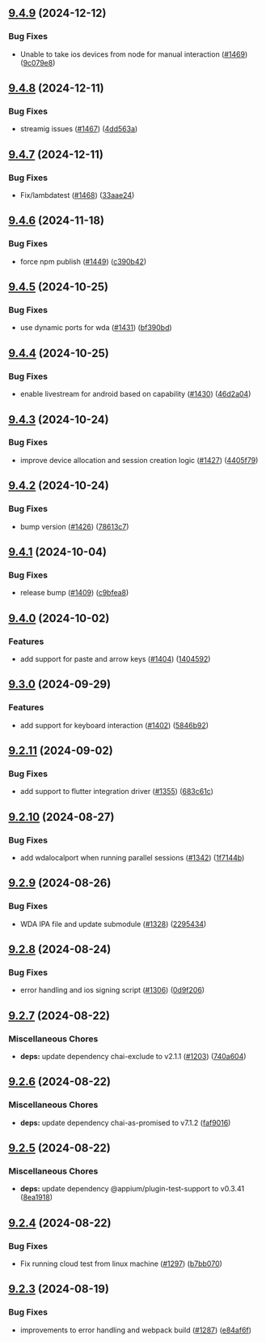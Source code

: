 ## [9.4.9](https://github.com/AppiumTestDistribution/appium-device-farm/compare/v9.4.8...v9.4.9) (2024-12-12)

### Bug Fixes

* Unable to take ios devices from node for manual interaction ([#1469](https://github.com/AppiumTestDistribution/appium-device-farm/issues/1469)) ([9c079e8](https://github.com/AppiumTestDistribution/appium-device-farm/commit/9c079e8babc3b6ef20e2adae3394f72aeb40dc97))

## [9.4.8](https://github.com/AppiumTestDistribution/appium-device-farm/compare/v9.4.7...v9.4.8) (2024-12-11)

### Bug Fixes

* streamig issues ([#1467](https://github.com/AppiumTestDistribution/appium-device-farm/issues/1467)) ([4dd563a](https://github.com/AppiumTestDistribution/appium-device-farm/commit/4dd563a507662c0bf4ff5b2e53df5b065d6d9d89))

## [9.4.7](https://github.com/AppiumTestDistribution/appium-device-farm/compare/v9.4.6...v9.4.7) (2024-12-11)

### Bug Fixes

* Fix/lambdatest ([#1468](https://github.com/AppiumTestDistribution/appium-device-farm/issues/1468)) ([33aae24](https://github.com/AppiumTestDistribution/appium-device-farm/commit/33aae24ea38d954069bb61960b7bb8ee9ada5dce))

## [9.4.6](https://github.com/AppiumTestDistribution/appium-device-farm/compare/v9.4.5...v9.4.6) (2024-11-18)

### Bug Fixes

* force npm publish ([#1449](https://github.com/AppiumTestDistribution/appium-device-farm/issues/1449)) ([c390b42](https://github.com/AppiumTestDistribution/appium-device-farm/commit/c390b42de113e312fb030e8b7e461c5509e8ae96))

## [9.4.5](https://github.com/AppiumTestDistribution/appium-device-farm/compare/v9.4.4...v9.4.5) (2024-10-25)

### Bug Fixes

* use dynamic ports for wda ([#1431](https://github.com/AppiumTestDistribution/appium-device-farm/issues/1431)) ([bf390bd](https://github.com/AppiumTestDistribution/appium-device-farm/commit/bf390bdbc6eddb1ed9bf4fe2108064ecbe1e662e))

## [9.4.4](https://github.com/AppiumTestDistribution/appium-device-farm/compare/v9.4.3...v9.4.4) (2024-10-25)

### Bug Fixes

* enable livestream for android based on capability ([#1430](https://github.com/AppiumTestDistribution/appium-device-farm/issues/1430)) ([46d2a04](https://github.com/AppiumTestDistribution/appium-device-farm/commit/46d2a0455f20159fb20009e73c75b5795fed0ecd))

## [9.4.3](https://github.com/AppiumTestDistribution/appium-device-farm/compare/v9.4.2...v9.4.3) (2024-10-24)

### Bug Fixes

* improve device allocation and session creation logic ([#1427](https://github.com/AppiumTestDistribution/appium-device-farm/issues/1427)) ([4405f79](https://github.com/AppiumTestDistribution/appium-device-farm/commit/4405f79e9f47bfea32531310385f545b376911a8))

## [9.4.2](https://github.com/AppiumTestDistribution/appium-device-farm/compare/v9.4.1...v9.4.2) (2024-10-24)

### Bug Fixes

* bump version ([#1426](https://github.com/AppiumTestDistribution/appium-device-farm/issues/1426)) ([78613c7](https://github.com/AppiumTestDistribution/appium-device-farm/commit/78613c7e1f584fce769978b1e96c13501b223ac4))

## [9.4.1](https://github.com/AppiumTestDistribution/appium-device-farm/compare/v9.4.0...v9.4.1) (2024-10-04)

### Bug Fixes

* release bump ([#1409](https://github.com/AppiumTestDistribution/appium-device-farm/issues/1409)) ([c9bfea8](https://github.com/AppiumTestDistribution/appium-device-farm/commit/c9bfea862f4fc7ae65e15953a49beec5609d5ea2))

## [9.4.0](https://github.com/AppiumTestDistribution/appium-device-farm/compare/v9.3.0...v9.4.0) (2024-10-02)

### Features

* add support for paste and arrow keys ([#1404](https://github.com/AppiumTestDistribution/appium-device-farm/issues/1404)) ([1404592](https://github.com/AppiumTestDistribution/appium-device-farm/commit/1404592714d359c4eb2f5bcb116d0860698fc0eb))

## [9.3.0](https://github.com/AppiumTestDistribution/appium-device-farm/compare/v9.2.11...v9.3.0) (2024-09-29)

### Features

* add support for keyboard interaction ([#1402](https://github.com/AppiumTestDistribution/appium-device-farm/issues/1402)) ([5846b92](https://github.com/AppiumTestDistribution/appium-device-farm/commit/5846b924b4a37521db52f72197dc681d77ed727a))

## [9.2.11](https://github.com/AppiumTestDistribution/appium-device-farm/compare/v9.2.10...v9.2.11) (2024-09-02)

### Bug Fixes

* add support to flutter integration driver ([#1355](https://github.com/AppiumTestDistribution/appium-device-farm/issues/1355)) ([683c61c](https://github.com/AppiumTestDistribution/appium-device-farm/commit/683c61c1ee5400cf12ab2f40de3450803fa01f05))

## [9.2.10](https://github.com/AppiumTestDistribution/appium-device-farm/compare/v9.2.9...v9.2.10) (2024-08-27)

### Bug Fixes

* add wdalocalport when running parallel sessions ([#1342](https://github.com/AppiumTestDistribution/appium-device-farm/issues/1342)) ([1f7144b](https://github.com/AppiumTestDistribution/appium-device-farm/commit/1f7144bd77c938b01fec1b32a75080a4ad432c26))

## [9.2.9](https://github.com/AppiumTestDistribution/appium-device-farm/compare/v9.2.8...v9.2.9) (2024-08-26)

### Bug Fixes

* WDA IPA file and update submodule ([#1328](https://github.com/AppiumTestDistribution/appium-device-farm/issues/1328)) ([2295434](https://github.com/AppiumTestDistribution/appium-device-farm/commit/229543456f1edc744d29d317f3d27e5126f416d6))

## [9.2.8](https://github.com/AppiumTestDistribution/appium-device-farm/compare/v9.2.7...v9.2.8) (2024-08-24)

### Bug Fixes

* error handling and ios signing script ([#1306](https://github.com/AppiumTestDistribution/appium-device-farm/issues/1306)) ([0d9f206](https://github.com/AppiumTestDistribution/appium-device-farm/commit/0d9f20661844c6f92d35d4203ebc4ea01d59b540))

## [9.2.7](https://github.com/AppiumTestDistribution/appium-device-farm/compare/v9.2.6...v9.2.7) (2024-08-22)

### Miscellaneous Chores

* **deps:** update dependency chai-exclude to v2.1.1 ([#1203](https://github.com/AppiumTestDistribution/appium-device-farm/issues/1203)) ([740a604](https://github.com/AppiumTestDistribution/appium-device-farm/commit/740a604dd93e1d2eb48f3698490f0b833a9aa8af))

## [9.2.6](https://github.com/AppiumTestDistribution/appium-device-farm/compare/v9.2.5...v9.2.6) (2024-08-22)

### Miscellaneous Chores

* **deps:** update dependency chai-as-promised to v7.1.2 ([faf9016](https://github.com/AppiumTestDistribution/appium-device-farm/commit/faf9016b3e23fb2515bb268be81e916aeff852e2))

## [9.2.5](https://github.com/AppiumTestDistribution/appium-device-farm/compare/v9.2.4...v9.2.5) (2024-08-22)

### Miscellaneous Chores

* **deps:** update dependency @appium/plugin-test-support to v0.3.41 ([8ea1918](https://github.com/AppiumTestDistribution/appium-device-farm/commit/8ea1918114db978bbdbf4111a86bb2d0c4796e99))

## [9.2.4](https://github.com/AppiumTestDistribution/appium-device-farm/compare/v9.2.3...v9.2.4) (2024-08-22)

### Bug Fixes

* Fix running cloud test from linux machine ([#1297](https://github.com/AppiumTestDistribution/appium-device-farm/issues/1297)) ([b7bb070](https://github.com/AppiumTestDistribution/appium-device-farm/commit/b7bb07066c9b8341700e9c608398045a2a37a915))

## [9.2.3](https://github.com/AppiumTestDistribution/appium-device-farm/compare/v9.2.2...v9.2.3) (2024-08-19)

### Bug Fixes

* improvements to error handling and webpack build ([#1287](https://github.com/AppiumTestDistribution/appium-device-farm/issues/1287)) ([e84af6f](https://github.com/AppiumTestDistribution/appium-device-farm/commit/e84af6feba9fc7892d6ddb438030bcd17c13af8a))
